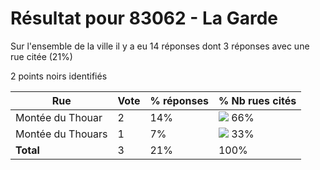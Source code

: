 # Résultat pour 83062 - La Garde

Sur l'ensemble de la ville il y a eu 14 réponses dont 3 réponses avec une rue citée (21%)

2 points noirs identifiés

| Rue | Vote | % réponses | % Nb rues cités|
|-----|------|------------|----------------|
| Montée du Thouar | 2 | 14% | <img src="../../img/bar_66.gif" />&nbsp;66%|
| Montée du Thouars | 1 | 7% | <img src="../../img/bar_33.gif" />&nbsp;33%|
| **Total** | 3 | 21% | 100%|
